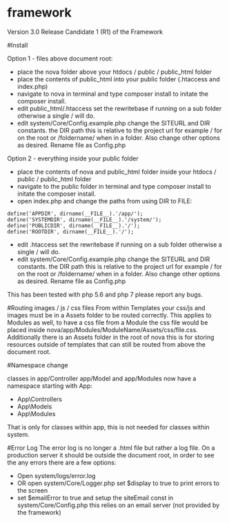 # framework
Version 3.0 Release Candidate 1 (R1) of the Framework

#Install

Option 1 - files above document root:

* place the nova folder above your htdocs / public / public_html folder
* place the contents of public_html into your public folder (.htaccess and index.php)
* navigate to nova in terminal and type composer install to initate the composer install.
* edit public_html/.htaccess set the rewritebase if running on a sub folder otherwise a single / will do.
* edit system/Core/Config.example.php change the SITEURL and DIR constants. the DIR path this is relative to the project url for example / for on the root or /foldername/ when in a folder. Also change other options as desired. Rename file as Config.php

Option 2 - everything inside your public folder

* place the contents of nova and public_html folder inside your htdocs / public / public_html folder
* navigate to the public folder in terminal and type composer install to initate the composer install.
* open index.php and change the paths from using DIR to FILE:

````
define('APPDIR', dirname(__FILE__).'/app/');
define('SYSTEMDIR', dirname(__FILE__).'/system/');
define('PUBLICDIR', dirname(__FILE__).'/');
define('ROOTDIR', dirname(__FILE__).'/');
````

* edit .htaccess set the rewritebase if running on a sub folder otherwise a single / will do.
* edit system/Core/Config.example.php change the SITEURL and DIR constants. the DIR path this is relative to the project url for example / for on the root or /foldername/ when in a folder. Also change other options as desired. Rename file as Config.php

This has been tested with php 5.6 and php 7 please report any bugs.

#Routing images / js / css files
From within Templates your css/js and images must be in a Assets folder to be routed correctly.
This applies to Modules as well, to have a css file from a Module the css file would be placed inside nova/app/Modules/ModuleName/Assets/css/file.css.
Additionally there is an Assets folder in the root of nova this is for storing resources outside of templates that can still be routed from above the document root.

#Namespace change

classes in app/Controller app/Model and app/Modules now have a namespace starting with App:

* App\Controllers
* App\Models
* App\Modules

That is only for classes within app, this is not needed for classes within system.

#Error Log
The error log is no longer a .html file but rather a log file. On a production server it should be outside the document root, in order to see the any errors there are a few options:

* Open system/logs/error.log
* OR open system/Core/Logger.php set $display to true to print errors to the screen
* set $emailError to true and setup the siteEmail const in system/Core/Config.php this relies on an email server (not provided by the framework)
